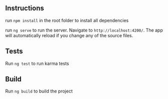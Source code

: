 ## Instructions
run `npm install` in the root folder to install all dependencies

run `ng serve` to run the server. Navigate to `http://localhost:4200/`. The app will automatically reload if you change any of the source files.

## Tests

Run `ng test` to run karma tests

## Build

Run `ng build` to build the project

